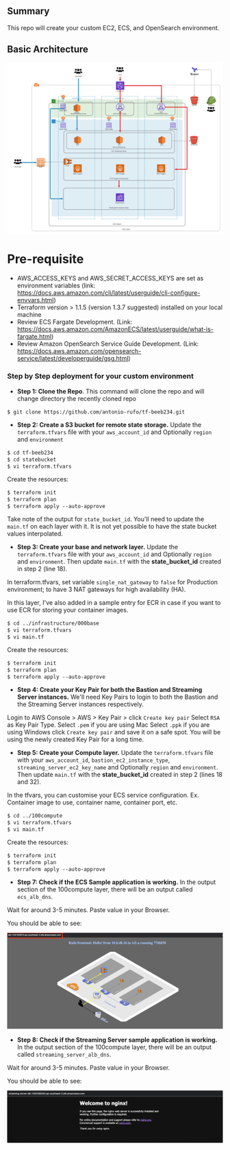 ## Summary

This repo will create your custom EC2, ECS, and OpenSearch environment.

## Basic Architecture

![Design](.github/img/tf-beeb234.png)

# Pre-requisite

- AWS_ACCESS_KEYS and AWS_SECRET_ACCESS_KEYS are set as environment variables (link: https://docs.aws.amazon.com/cli/latest/userguide/cli-configure-envvars.html)
- Terraform version > 1.1.5 (version 1.3.7 suggested) installed on your local machine
- Review ECS Fargate Development. (Link: https://docs.aws.amazon.com/AmazonECS/latest/userguide/what-is-fargate.html)
- Review Amazon OpenSearch Service Guide Development. (Link: https://docs.aws.amazon.com/opensearch-service/latest/developerguide/gsg.html)

### Step by Step deployment for your custom environment
* **Step 1: Clone the Repo**. This command will clone the repo and will change directory the recently cloned repo
```shell script
$ git clone https://github.com/antonio-rufo/tf-beeb234.git
```

* **Step 2: Create a S3 bucket for remote state storage.** Update the `terraform.tfvars` file with your `aws_account_id` and Optionally `region` and `environment`

```shell script
$ cd tf-beeb234
$ cd statebucket
$ vi terraform.tfvars
```
Create the resources:
```shell script
$ terraform init
$ terraform plan
$ terraform apply --auto-approve
```
Take note of the output for `state_bucket_id`. You'll need to update the `main.tf` on each layer with it. It is not yet possible to have the state bucket values interpolated.  

* **Step 3: Create your base and network layer.** Update the `terraform.tfvars` file with your `aws_account_id` and Optionally `region` and `environment`. Then update `main.tf` with the **state_bucket_id** created in step 2 (line 18).

In terraform.tfvars, set variable `single_nat_gateway` to `false` for Production environment; to have 3 NAT gateways for high availability (HA).

In this layer, I've also added in a sample entry for ECR in case if you want to use ECR for storing your container images.

```shell script
$ cd ../infrastructure/000base
$ vi terraform.tfvars
$ vi main.tf
```
Create the resources:
```shell script
$ terraform init
$ terraform plan
$ terraform apply --auto-approve
```

* **Step 4: Create your Key Pair for both the Bastion and Streaming Server instances.** We'll need Key Pairs to login to both the Bastion and the Streaming Server instances respectively.

Login to AWS Console > AWS > Key Pair > click `Create key pair`
Select `RSA` as Key Pair Type.
Select `.pem` if you are using Mac
Select `.ppk` if you are using Windows
click `Create key pair` and save it on a safe spot. You will be using the newly created Key Pair for a long time.

* **Step 5: Create your Compute layer.** Update the `terraform.tfvars` file with your `aws_account_id`, `bastion_ec2_instance_type`, `streaming_server_ec2_key_name` and Optionally `region` and `environment`. Then update `main.tf` with the **state_bucket_id** created in step 2 (lines 18 and 32).

In the tfvars, you can customise your ECS service configuration. Ex. Container image to use, container name, container port, etc.

```shell script
$ cd ../100compute
$ vi terraform.tfvars
$ vi main.tf
```
Create the resources:
```shell script
$ terraform init
$ terraform plan
$ terraform apply --auto-approve
```

* **Step 7: Check if the ECS Sample application is working.**
In the output section of the 100compute layer, there will be an output called `ecs_alb_dns`.

Wait for around 3-5 minutes. Paste value in your Browser.

You should be able to see:

![Sample](.github/img/sample-rails-container.png)

* **Step 8: Check if the Streaming Server sample application is working.**
In the output section of the 100compute layer, there will be an output called `streaming_server_alb_dns`.

Wait for around 3-5 minutes. Paste value in your Browser.

You should be able to see:

![Sample](.github/img/sample-nginx.png)
